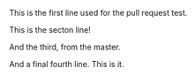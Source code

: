 This is the first line used for the pull request test.

This is the secton line!

And the third, from the master.

And a final fourth line. This is it.
